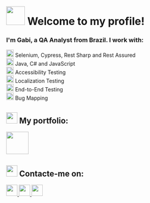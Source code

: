 # <img src="https://media.giphy.com/media/mGcNjsfWAjY5AEZNw6/giphy.gif" width="50"/> Welcome to my profile! 

### I'm Gabi, a QA Analyst from Brazil. I work with:


<img src="https://github.com/GabrielaAmbos/portifolio-qa-ptbr/blob/main/icons/pata.png" width="20" height="20"> Selenium, Cypress, Rest Sharp and Rest Assured <br>
<img src="https://github.com/GabrielaAmbos/portifolio-qa-ptbr/blob/main/icons/pata.png" width="20" height="20"> Java, C# and JavaScript <br>
<img src="https://github.com/GabrielaAmbos/portifolio-qa-ptbr/blob/main/icons/pata.png" width="20" height="20"> Accessibility Testing <br>
<img src="https://github.com/GabrielaAmbos/portifolio-qa-ptbr/blob/main/icons/pata.png" width="20" height="20"> Localization Testing <br>
<img src="https://github.com/GabrielaAmbos/portifolio-qa-ptbr/blob/main/icons/pata.png" width="20" height="20"> End-to-End Testing <br>
<img src="https://github.com/GabrielaAmbos/portifolio-qa-ptbr/blob/main/icons/pata.png" width="20" height="20"> Bug Mapping <br>


## <img src="https://github.com/GabrielaAmbos/portifolio-qa-ptbr/blob/main/icons/clicker-do-mouse.png" width="30" height="30"> My portfolio:


<a href="https://github.com/user-attachments/assets/8f18e131-1b9b-4a40-bd4a-9d74dc49b5b5">
<img src="https://github.com/GabrielaAmbos/portifolio-qa-ptbr/blob/main/icons/gatinha.png" width="60" height="60"> </a>

## <img src="https://github.com/GabrielaAmbos/portifolio-qa-ptbr/blob/main/icons/clicker-do-mouse.png" width="30" height="30"> Contacte-me on:

<a href="https://linkedin.com/in/gabriela-ambos/">
<img src="https://github.com/GabrielaAmbos/portifolio-qa-ptbr/blob/main/icons/linkedin-icon-2.svg" width="30" height="30"> </a>   <a href="https://linktr.ee/gabrielaambos"> <img src="https://github.com/GabrielaAmbos/portifolio-qa-ptbr/blob/main/icons/linktree-2.svg" width="30" height="30"> </a>   <a href="mailto:gabrielaambos15@gmail.com"> <img src="https://github.com/GabrielaAmbos/portifolio-qa-ptbr/blob/main/icons/o-email.png" width="30" height="30"> </a>




